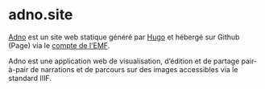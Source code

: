 # adno.site

[Adno](https://adno.site) est un site web statique généré par [Hugo](https://gohugo.io/) et hébergé sur Github (Page) via le [compte de l'EMF](https://github.com/emfccsti/emfccsti.github.io).

Adno est une application web de visualisation, d’édition et de partage pair-à-pair de narrations et de parcours sur des images accessibles via le standard IIIF.

 



